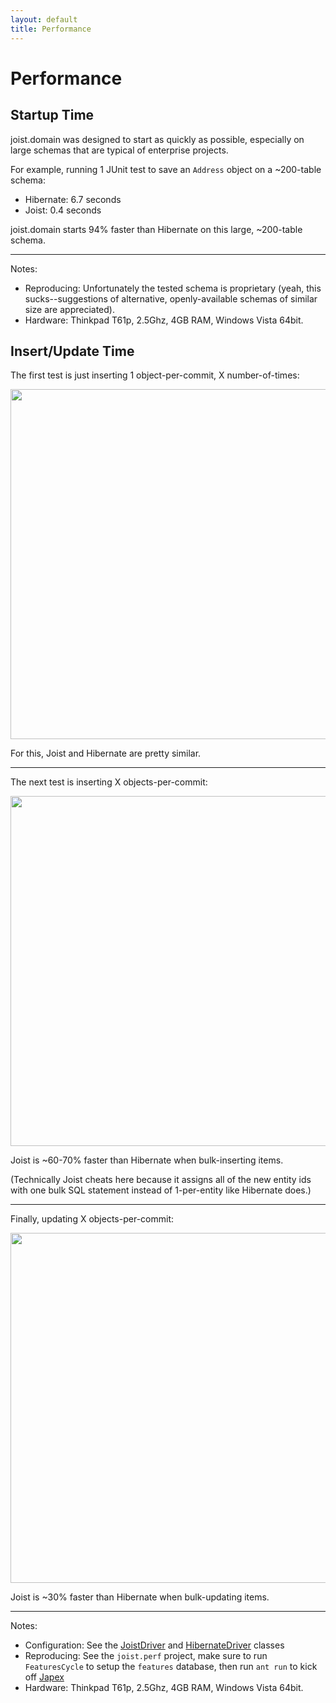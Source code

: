 ```yaml
---
layout: default
title: Performance
---
```


Performance
===========

Startup Time
------------

joist.domain was designed to start as quickly as possible, especially on large schemas that are typical of enterprise projects.

For example, running 1 JUnit test to save an `Address` object on a ~200-table schema:

* Hibernate: 6.7 seconds
* Joist: 0.4 seconds

joist.domain starts 94% faster than Hibernate on this large, ~200-table schema.

---

Notes:

* Reproducing: Unfortunately the tested schema is proprietary (yeah, this sucks--suggestions of alternative, openly-available schemas of similar size are appreciated).
* Hardware: Thinkpad T61p, 2.5Ghz, 4GB RAM, Windows Vista 64bit.

Insert/Update Time
------------------

The first test is just inserting 1 object-per-commit, X number-of-times:

<a href="http://github.com/stephenh/joist/raw/69c0b3fca7083118f632f938b13ac1aa2e3487aa/perf/reports/2009_04_19_08_38/testcase0.jpg"><img src="http://github.com/stephenh/joist/raw/69c0b3fca7083118f632f938b13ac1aa2e3487aa/perf/reports/2009_04_19_08_38/testcase0.jpg" style="width:40em;"/></a>

For this, Joist and Hibernate are pretty similar.

---

The next test is inserting X objects-per-commit:

<a href="http://github.com/stephenh/joist/raw/69c0b3fca7083118f632f938b13ac1aa2e3487aa/perf/reports/2009_04_19_08_38/testcase1.jpg"><img src="http://github.com/stephenh/joist/raw/69c0b3fca7083118f632f938b13ac1aa2e3487aa/perf/reports/2009_04_19_08_38/testcase1.jpg" style="width:40em;"/></a>

Joist is ~60-70% faster than Hibernate when bulk-inserting items.

(Technically Joist cheats here because it assigns all of the new entity ids with one bulk SQL statement instead of 1-per-entity like Hibernate does.)

---

Finally, updating X objects-per-commit:

<a href="http://github.com/stephenh/joist/raw/69c0b3fca7083118f632f938b13ac1aa2e3487aa/perf/reports/2009_04_19_08_38/testcase2.jpg"><img src="http://github.com/stephenh/joist/raw/69c0b3fca7083118f632f938b13ac1aa2e3487aa/perf/reports/2009_04_19_08_38/testcase2.jpg" style="width:40em;"/></a>

Joist is ~30% faster than Hibernate when bulk-updating items.

---

Notes:

* Configuration: See the [JoistDriver](http://github.com/stephenh/joist/blob/master/perf/src/main/joist/perf/JoistDriver.java) and [HibernateDriver](http://github.com/stephenh/joist/blob/master/perf/src/main/joist/perf/HibernateDriver.java) classes
* Reproducing: See the `joist.perf` project, make sure to run `FeaturesCycle` to setup the `features` database, then run `ant run` to kick off [Japex](https://japex.dev.java.net/)
* Hardware: Thinkpad T61p, 2.5Ghz, 4GB RAM, Windows Vista 64bit.

